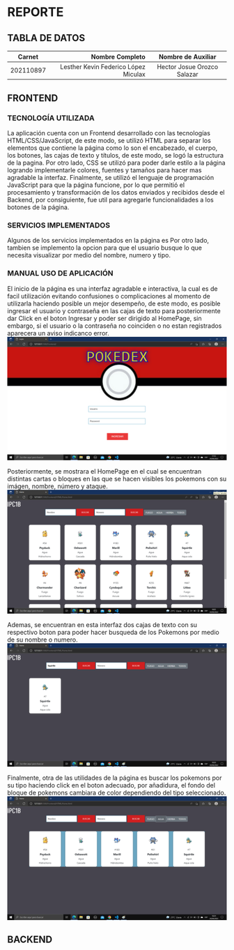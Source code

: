 # REPORTE
## TABLA DE DATOS
| Carnet| Nombre Completo |Nombre de Auxiliar 
--- | ---: | :---:
| 202110897 | Lesther Kevin Federico López Miculax | Hector Josue Orozco Salazar 
## FRONTEND
### TECNOLOGÍA UTILIZADA
La aplicación cuenta con un Frontend desarrollado con las tecnologías HTML/CSS/JavaScript, de este modo, se utilizó HTML para separar los elementos que contiene la página como lo son el encabezado, el cuerpo, los botones, las cajas de texto y títulos, de este modo, se logó la estructura de la pagina. Por otro lado, CSS se utilizó para poder darle estilo a la página logrando implementarle colores, fuentes y tamaños para hacer mas agradable la interfaz. Finalmente, se utilizó el lenguaje de programación JavaScript para que la página funcione, por lo que permitió el procesamiento y transformación de los datos enviados y recibidos desde el Backend, por consiguiente, fue util para agregarle funcionalidades a los botones de la página.
### SERVICIOS IMPLEMENTADOS
Algunos de los servicios implementados en la página es  Por otro lado, tambien se implemento la opcion para que el usuario busque lo que necesita visualizar por medio del nombre, numero y tipo.
### MANUAL USO DE APLICACIÓN
El inicio de la página es una interfaz agradable e interactiva, la cual es de facil utilización evitando confusiones o complicaciones al momento de utilizarla haciendo posible un mejor desempeño, de este modo, es posible ingresar el usuario y contraseña en las cajas de texto para posteriormente dar Click en el boton Ingresar y poder ser dirigido al HomePage, sin embargo, si el usuario o la contraseña no coinciden o no estan registrados aparecera un aviso indicanco error.
![](pokedex.png)

Posteriormente, se mostrara el HomePage en el cual se encuentran distintas cartas o bloques en las que se hacen visibles los pokemons con su imágen, nombre, número y ataque. 
![](homepage.png)

Ademas, se encuentran en esta interfaz dos cajas de texto con su respectivo boton para poder hacer busqueda de los Pokemons por medio de su nombre o numero.
![](pokemonxnombre.png)

Finalmente, otra de las utilidades de la página es buscar los pokemons por su tipo haciendo click en el boton adecuado, por añadidura, el fondo del bloque de pokemons cambiara de color dependiendo del tipo seleccionado.
![](pokemonxtype.png)

## BACKEND